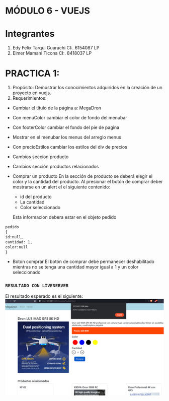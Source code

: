 # MÓDULO 6 - VUEJS
# Integrantes
1. Edy Felix Tarqui Guarachi  CI:. 6154087 LP
2. Elmer Mamani Ticona        CI:. 8418037 LP
# PRACTICA 1:
1. Propósito: Demostrar los conocimientos adquiridos en la creación de un proyecto en
vuejs.
2. Requerimientos:
- Cambiar el título de la página a: MegaDron
- Con menuColor cambiar el color de fondo del menubar
- Con footerColor cambiar el fondo del pie de pagina
- Mostrar en el menubar los menus del arreglo menus
- Con precioEstilos cambiar los estilos del div de precios
- Cambios seccion producto
- Cambios sección productos relacionados
- Comprar un producto
    En la sección de producto se deberá elegir el color y la cantidad del producto.
    Al presionar el botón de comprar deber mostrarse en un alert el el siguiente contenido:
    - id del producto
    - La cantidad
    - Color seleccionado

    Esta informacion debera estar en el objeto pedido
```
pedido
{
id:null,
cantidad: 1,
color:null
}
```
- Boton comprar 
    El botón de comprar debe permanecer deshabilitado mientras no se tenga una cantidad
    mayor igual a 1 y un color seleccionado

### `RESULTADO CON LIVESERVER`

El resultado esperado es el siguiente:
![Ejecucion](resultado.PNG)


